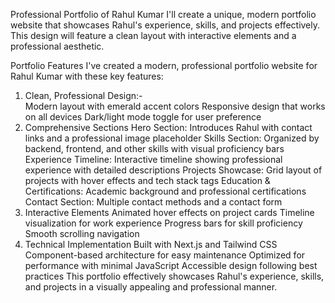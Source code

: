 
Professional Portfolio of Rahul Kumar
I'll create a unique, modern portfolio website that showcases Rahul's experience, skills, and projects effectively. This design will feature a clean layout with interactive elements and a professional aesthetic.

Portfolio Features
I've created a modern, professional portfolio website for Rahul Kumar with these key features:

1. Clean, Professional Design:-  
      Modern layout with emerald accent colors
      Responsive design that works on all devices
      Dark/light mode toggle for user preference
2. Comprehensive Sections
      Hero Section: Introduces Rahul with contact links and a professional image placeholder
      Skills Section: Organized by backend, frontend, and other skills with visual proficiency bars
      Experience Timeline: Interactive timeline showing professional experience with detailed descriptions
      Projects Showcase: Grid layout of projects with hover effects and tech stack tags
      Education & Certifications: Academic background and professional certifications
      Contact Section: Multiple contact methods and a contact form
3. Interactive Elements
      Animated hover effects on project cards
      Timeline visualization for work experience
      Progress bars for skill proficiency
      Smooth scrolling navigation
4. Technical Implementation
      Built with Next.js and Tailwind CSS
      Component-based architecture for easy maintenance
      Optimized for performance with minimal JavaScript
      Accessible design following best practices
      This portfolio effectively showcases Rahul's experience, skills, and projects in a visually appealing and professional manner.
